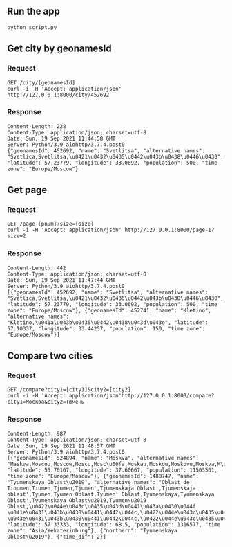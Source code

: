 ## Run the app
    python script.py
## Get city by geonamesId
### Request
    GET /city/[geonamesId]
    curl -i -H 'Accept: application/json' http://127.0.0.1:8000/city/452692
### Response
    Content-Length: 228
    Content-Type: application/json; charset=utf-8
    Date: Sun, 19 Sep 2021 11:44:58 GMT
    Server: Python/3.9 aiohttp/3.7.4.post0
    {"geonamesId": 452692, "name": "Svetlitsa", "alternative names": "Svetlica,Svetlitsa,\u0421\u0432\u0435\u0442\u043b\u0438\u0446\u0430", "latitude": 57.23779, "longitude": 33.0692, "population": 500, "time zone": "Europe/Moscow"}
## Get page
### Request
    GET /page-[pnum]?size=[size]
    curl -i -H 'Accept: application/json' http://127.0.0.1:8000/page-1?size=2
### Response
    Content-Length: 442
    Content-Type: application/json; charset=utf-8
    Date: Sun, 19 Sep 2021 11:47:44 GMT
    Server: Python/3.9 aiohttp/3.7.4.post0
    [{"geonamesId": 452692, "name": "Svetlitsa", "alternative names": "Svetlica,Svetlitsa,\u0421\u0432\u0435\u0442\u043b\u0438\u0446\u0430", "latitude": 57.23779, "longitude": 33.0692, "population": 500, "time zone": "Europe/Moscow"}, {"geonamesId": 452741, "name": "Kletino", "alternative names": "Kletino,\u041a\u043b\u0435\u0442\u0438\u043d\u043e", "latitude": 57.10337, "longitude": 33.44257, "population": 150, "time zone": "Europe/Moscow"}]
## Compare two cities
### Request
    GET /compare?city1=[city1]&city2=[city2]
    curl -i -H 'Accept: application/json'http://127.0.0.1:8000/compare?city1=Москва&city2=Тюмень
### Response
    Content-Length: 987
    Content-Type: application/json; charset=utf-8
    Date: Sun, 19 Sep 2021 11:48:57 GMT
    Server: Python/3.9 aiohttp/3.7.4.post0
    [{"geonamesId": 524894, "name": "Moskva", "alternative names": "Maskva,Moscou,Moscow,Moscu,Mosc\u00fa,Moskau,Moskou,Moskovu,Moskva,M\u0259skeu,\u041c\u043e\u0441\u043a\u0432\u0430,\u041c\u04d9\u0441\u043a\u0435\u0443", "latitude": 55.76167, "longitude": 37.60667, "population": 11503501, "time zone": "Europe/Moscow"}, {"geonamesId": 1488747, "name": "Tyumenskaya Oblast\u2019", "alternative names": "Oblast de Tioumen,Tiumen,Tjumen,Tjumen',Tjumenskaja Oblast',Tjumenskaja oblast',Tyumen,Tyumen Oblast,Tyumen' Oblast,Tyumenskaya,Tyumenskaya Oblast',Tyumenskaya Oblast\u2019,Tyumen\u2019 Oblast,\u0422\u044e\u043c\u0435\u043d\u0441\u043a\u0430\u044f \u041e\u0431\u043b\u0430\u0441\u0442\u044c,\u0422\u044e\u043c\u0435\u043d\u0441\u043a\u0430\u044f \u043e\u0431\u043b\u0430\u0441\u0442\u044c,\u0422\u044e\u043c\u0435\u043d\u044c", "latitude": 57.33333, "longitude": 68.5, "population": 1316577, "time zone": "Asia/Yekaterinburg"}, {"northern": "Tyumenskaya Oblast\u2019"}, {"time_dif": 2}]